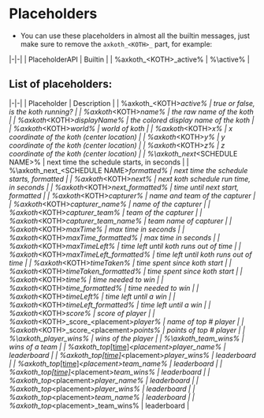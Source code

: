 # Placeholders

* You can use these placeholders in almost all the builtin messages, just make sure to remove the `axkoth_<KOTH>_` part, for example:

|-|-|
| PlaceholderAPI | Builtin |
| %axkoth_\<KOTH>_active\% | %\active\% |

## List of placeholders:
|-|-|
| Placeholder | Description |
| %axkoth_\<KOTH>_active%  | true or false, is the koth running? |
| %axkoth_\<KOTH>_name% | the raw name of the koth |
| %axkoth_\<KOTH>_displayName% | the colored display name of the koth |
| %axkoth_\<KOTH>_world% | world of koth |
| %axkoth_\<KOTH>_x% | x coordinate of the koth (center location) |
| %axkoth_\<KOTH>_y% | y coordinate of the koth (center location) |
| %axkoth_\<KOTH>_z% | z coordinate of the koth (center location) |
| %\axkoth_next_\<SCHEDULE NAME>% | next time the schedule starts, in seconds |
| %\axkoth_next_\<SCHEDULE NAME>_formatted% | next time the schedule starts, formatted |
| %axkoth_\<KOTH>_next% | next koth schedule run time, in seconds |
| %axkoth_\<KOTH>_next_formatted% | time until next start, formatted |
| %axkoth_\<KOTH>_capturer% | name and team of the capturer |
| %axkoth_\<KOTH>_capturer_name% | name of the capturer |
| %axkoth_\<KOTH>_capturer_team% | team of the capturer |
| %axkoth_\<KOTH>_capturer_team_name% | team name of capturer |
| %axkoth_\<KOTH>_maxTime% | max time in seconds |
| %axkoth_\<KOTH>_maxTime_formatted% | max time in seconds |
| %axkoth_\<KOTH>_maxTimeLeft% | time left until koth runs out of time |
| %axkoth_\<KOTH>_maxTimeLeft_formatted% | time left until koth runs out of time |
| %axkoth_\<KOTH>_timeTaken% | time spent since koth start |
| %axkoth_\<KOTH>_timeTaken_formatted% | time spent since koth start |
| %axkoth_\<KOTH>_time% | time needed to win |
| %axkoth_\<KOTH>_time_formatted% | time needed to win |
| %axkoth_\<KOTH>_timeLeft% | time left until a win |
| %axkoth_\<KOTH>_timeLeft_formatted% | time left until a win |
| %axkoth_\<KOTH>_score% | score of player |
| %axkoth_\<KOTH>\_score_\<placement\>_player% | name of top # player |
| %axkoth_\<KOTH>\_score_\<placement\>_points% | points of top # player |
| %\axkoth_player_wins% | wins of the player |
| %\axkoth_team_wins% | wins of a team |
| %axkoth_top_[\[time\]](AxKoth-Time.md)_\<placement\>_player_name% | leaderboard |
| %axkoth_top_[\[time\]](AxKoth-Time.md)_\<placement\>_player_wins% | leaderboard |
| %axkoth_top_[\[time\]](AxKoth-Time.md)_\<placement\>_team_name% | leaderboard |
| %axkoth_top_[\[time\]](AxKoth-Time.md)_\<placement\>_team_wins% | leaderboard |
| %axkoth_top_\<placement\>_player_name% | leaderboard |
| %axkoth_top_\<placement\>_player_wins% | leaderboard |
| %axkoth_top_\<placement\>_team_name% | leaderboard |
| %axkoth_top_\<placement\>_team_wins% | leaderboard |
